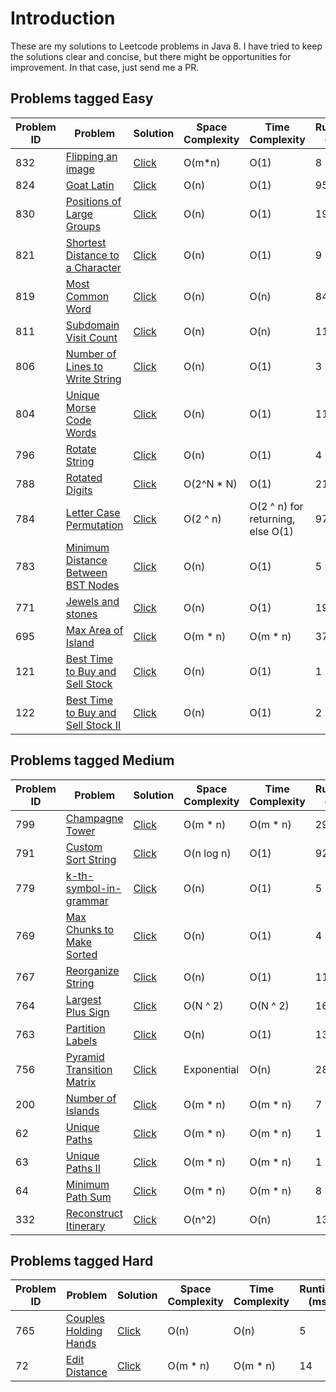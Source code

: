 # Introduction
These are my solutions to Leetcode problems in Java 8. I have tried to keep the solutions clear and concise, but there might be
opportunities for improvement. In that case, just send me a PR.

## Problems tagged Easy

Problem ID  | Problem | Solution | Space Complexity | Time Complexity | Runtime (ms)
------------|---------|----------|------------------|-----------------|------------
832  | [Flipping an image](https://leetcode.com/problems/flipping-an-image/) | [Click](../master/src/L832.java) | O(m\*n) | O(1) | 8
824  | [Goat Latin](https://leetcode.com/problems/goat-latin/) | [Click](../master/src/L824.java) | O(n) | O(1) | 95
830  | [Positions of Large Groups](https://leetcode.com/problems/positions-of-large-groups/) | [Click](../master/src/L830.java) | O(n) | O(1) | 19
821  | [Shortest Distance to a Character](https://leetcode.com/problems/shortest-distance-to-a-character/) | [Click](../master/src/L821.java) | O(n) | O(1) | 9
819  | [Most Common Word](https://leetcode.com/problems/most-common-word/) | [Click](../master/src/L819.java) | O(n) | O(n) | 84
811  | [Subdomain Visit Count](https://leetcode.com/problems/subdomain-visit-count/) | [Click](../master/src/L811.java) | O(n) | O(n) | 116
806  | [Number of Lines to Write String](https://leetcode.com/problems/number-of-lines-to-write-string/) | [Click](../master/src/L806.java) | O(n) | O(1) | 3
804  | [Unique Morse Code Words](https://leetcode.com/problems/unique-morse-code-words/) | [Click](../master/src/L804.java) | O(n) | O(1) | 11
796  | [Rotate String](https://leetcode.com/problems/rotate-string/) | [Click](../master/src/L796.java) | O(n) | O(1) | 4
788  | [Rotated Digits](https://leetcode.com/problems/rotated-digits/) | [Click](../master/src/L788.java) | O(2^N \* N) | O(1) | 214
784  | [Letter Case Permutation](https://leetcode.com/problems/letter-case-permutation/) | [Click](../master/src/L784.java) | O(2 ^ n) | O(2 ^ n) for returning, else O(1) | 97
783  | [Minimum Distance Between BST Nodes](https://leetcode.com/problems/minimum-distance-between-bst-nodes/) | [Click](../master/src/L783.java) | O(n) | O(1) | 5
771  | [Jewels and stones](https://leetcode.com/problems/jewels-and-stones/) | [Click](../master/src/L771.java) | O(n) | O(1) | 19
695  | [Max Area of Island](https://leetcode.com/problems/max-area-of-island/) | [Click](../master/src/L695.java) | O(m * n) | O(m * n) | 37
121  | [Best Time to Buy and Sell Stock](https://leetcode.com/problems/best-time-to-buy-and-sell-stock/) | [Click](../master/src/L121.java) | O(n) | O(1) | 1
122  | [Best Time to Buy and Sell Stock II](https://leetcode.com/problems/best-time-to-buy-and-sell-stock-ii/) | [Click](../master/src/L122.java) | O(n) | O(1) | 2

## Problems tagged Medium
Problem ID  | Problem | Solution | Space Complexity | Time Complexity | Runtime (ms)
------------|---------|----------|------------------|-----------------|-------------
799  | [Champagne Tower](https://leetcode.com/problems/champagne-tower/) | [Click](../master/src/L799.java) | O(m \* n) | O(m \* n) | 29
791  | [Custom Sort String](https://leetcode.com/problems/custom-sort-string/) | [Click](../master/src/L791.java) | O(n log n) | O(1) | 92
779  | [k-th-symbol-in-grammar](https://leetcode.com/problems/k-th-symbol-in-grammar/) | [Click](../master/src/L779.java) | O(n) | O(1) | 5
769  | [Max Chunks to Make Sorted](https://leetcode.com/problems/max-chunks-to-make-sorted/) | [Click](../master/src/L769.java) | O(n) | O(1) | 4
767  | [Reorganize String](https://leetcode.com/problems/reorganize-string/) | [Click](../master/src/L767.java) | O(n) | O(1) | 11
764  | [Largest Plus Sign](https://leetcode.com/problems/largest-plus-sign/) | [Click](../master/src/L764.java) | O(N ^ 2) | O(N ^ 2) | 162
763  | [Partition Labels](https://leetcode.com/problems/partition-labels/) | [Click](../master/src/L763.java) | O(n) | O(1) | 13
756  | [Pyramid Transition Matrix](https://leetcode.com/problems/pyramid-transition-matrix/) | [Click](../master/src/L756.java) | Exponential | O(n) | 28
200  | [Number of Islands](https://leetcode.com/problems/number-of-islands/) | [Click](../master/src/L200.java) | O(m * n) | O(m * n) | 7
62   | [Unique Paths](https://leetcode.com/problems/unique-paths/) | [Click](../master/src/L62.java) | O(m * n) | O(m * n) | 1
63   | [Unique Paths II](https://leetcode.com/problems/unique-paths-ii/) | [Click](../master/src/L63.java) | O(m * n) | O(m * n) | 1
64   | [Minimum Path Sum](https://leetcode.com/problems/minimum-path-sum/) | [Click](../master/src/L64.java) | O(m * n) | O(m * n) | 8
332  | [Reconstruct Itinerary](https://leetcode.com/problems/reconstruct-itinerary/) | [Click](../master/src/L332.java) | O(n^2) | O(n) | 13

## Problems tagged Hard
Problem ID  | Problem | Solution | Space Complexity | Time Complexity | Runtime (ms)
------------|---------|----------|------------------|-----------------|-------------
765  | [Couples Holding Hands](https://leetcode.com/problems/couples-holding-hands/) | [Click](../master/src/L765.java) | O(n) | O(n) | 5
72   | [Edit Distance](https://leetcode.com/problems/edit-distance/) | [Click](../master/src/L72.java) | O(m * n) | O(m * n) | 14
